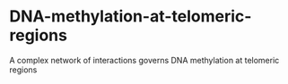 # DNA-methylation-at-telomeric-regions
A complex network of interactions governs DNA methylation at telomeric regions   
